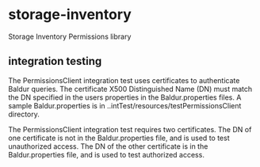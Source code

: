 # storage-inventory
Storage Inventory Permissions library

## integration testing

The PermissionsClient integration test uses certificates to authenticate Baldur queries. 
The certificate X500 Distinguished Name (DN) must match the DN specified in the users properties in the Baldur.properties files. 
A sample Baldur.properties is in ..intTest/resources/testPermissionsClient directory.

The PermissionsClient integration test requires two certificates. 
The DN of one certificate is not in the Baldur.properties file, and is used to test unauthorized access. 
The DN of the other certificate is in the Baldur.properties file, and is used to test authorized access.

